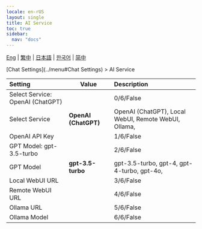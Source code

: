 ```yaml
---
locale: en-rUS
layout: single
title: AI Service
toc: true
sidebar:
  nav: "docs"
---
```

[Eng](/dancexr/menu/2025.4/chat/ai_service) | [繁中](/tw/dancexr/menu/2025.4/chat/ai_service) | [日本語](/jp/dancexr/menu/2025.4/chat/ai_service) | [한국어](/kr/dancexr/menu/2025.4/chat/ai_service) | [简中](/zh/dancexr/menu/2025.4/chat/ai_service)

[Chat Settings](../menu#Chat Settings) > AI Service



| Setting | Value | Description |
| :--- | --- | :--- |
| Select Service: OpenAI (ChatGPT) || 0/6/False
| Select Service | **OpenAI (ChatGPT)** | OpenAI (ChatGPT), Local WebUI, Remote WebUI, Ollama,  |
| OpenAI API Key || 1/6/False
| GPT Model: gpt-3.5-turbo || 2/6/False
| GPT Model | **gpt-3.5-turbo** | gpt-3.5-turbo, gpt-4, gpt-4-turbo, gpt-4o,  |
| Local WebUI URL || 3/6/False
| Remote WebUI URL || 4/6/False
| Ollama URL || 5/6/False
| Ollama Model || 6/6/False
